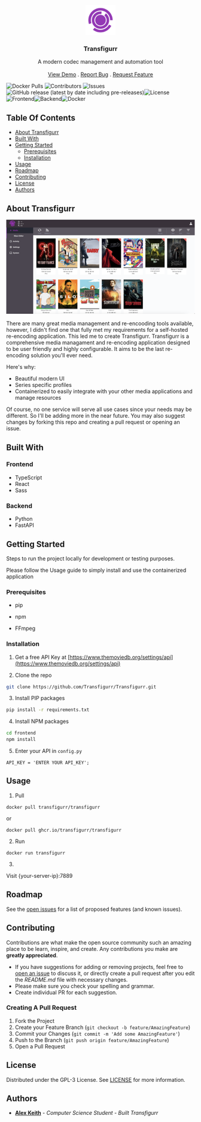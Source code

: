 <br/>
<p align="center">
  <a href="https://github.com/Transfigurr/Transfigurr">
    <img src="frontend/public/android-chrome-96x96.png" alt="Logo" width="80" height="80">
  </a>

  <h3 align="center">Transfigurr</h3>

  <p align="center">
    A modern codec management and automation tool
    <br/>
    <br/>
    <a href="https://github.com/Transfigurr/Transfigurr">View Demo</a>
    .
    <a href="https://github.com/Transfigurr/Transfigurr/issues">Report Bug</a>
    .
    <a href="https://github.com/Transfigurr/Transfigurr/issues">Request Feature</a>
  </p>
</p>

![Docker Pulls](https://img.shields.io/docker/pulls/transfigurr/transfigurr) ![Contributors](https://img.shields.io/github/contributors/Transfigurr/Transfigurr?color=dark-green) ![Issues](https://img.shields.io/github/issues/Transfigurr/Transfigurr)![GitHub release (latest by date including pre-releases)](https://img.shields.io/github/v/release/transfigurr/transfigurr?include_prereleases)![License](https://img.shields.io/github/license/Transfigurr/Transfigurr)![Frontend](https://github.com/transfigurr/transfigurr/actions/workflows/frontend.yml/badge.svg)![Backend](https://github.com/transfigurr/transfigurr/actions/workflows/backend.yml/badge.svg)![Docker](https://github.com/transfigurr/transfigurr/actions/workflows/docker.yml/badge.svg)

## Table Of Contents

- [About Transfigurr](#about-transfigurr)
- [Built With](#built-with)
- [Getting Started](#getting-started)
  - [Prerequisites](#prerequisites)
  - [Installation](#installation)
- [Usage](#usage)
- [Roadmap](#roadmap)
- [Contributing](#contributing)
- [License](#license)
- [Authors](#authors)

## About Transfigurr

![Screen Shot](images/media.png)

There are many great media management and re-encooding tools available, however, I didn't find one that fully met my requirements for a self-hosted re-encoding application. This led me to create Transfigurr. Transfigurr is a comprehensive media managament and re-encoding application designed to be user friendly and highly configurable. It aims to be the last re-encoding solution you'll ever need.

Here's why:

- Beautiful modern UI
- Series specific profiles
- Containerized to easily integrate with your other media applications and manage resources

Of course, no one service will serve all use cases since your needs may be different. So I'll be adding more in the near future. You may also suggest changes by forking this repo and creating a pull request or opening an issue.

## Built With

### Frontend

- TypeScript
- React
- Sass

### Backend

- Python
- FastAPI

## Getting Started

Steps to run the project locally for development or testing purposes.

Please follow the Usage guide to simply install and use the containerized application

### Prerequisites

- pip

- npm

- FFmpeg

### Installation

1. Get a free API Key at [https://www.themoviedb.org/settings/api](https://www.themoviedb.org/settings/api)

2. Clone the repo

```sh
git clone https://github.com/Transfigurr/Transfigurr.git
```

3. Install PIP packages

```sh
pip install -r requirements.txt
```

4. Install NPM packages

```sh
cd frontend
npm install
```

5. Enter your API in `config.py`

```JS
API_KEY = 'ENTER YOUR API_KEY';
```

## Usage

1. Pull

```docker
docker pull transfigurr/transfigurr
```

or

```docker
docker pull ghcr.io/transfigurr/transfigurr
```

2. Run

```docker
docker run transfigurr
```

3.

Visit {your-server-ip}:7889

## Roadmap

See the [open issues](https://github.com/Transfigurr/Transfigurr/issues) for a list of proposed features (and known issues).

## Contributing

Contributions are what make the open source community such an amazing place to be learn, inspire, and create. Any contributions you make are **greatly appreciated**.

- If you have suggestions for adding or removing projects, feel free to [open an issue](https://github.com/Transfigurr/Transfigurr/issues/new) to discuss it, or directly create a pull request after you edit the _README.md_ file with necessary changes.
- Please make sure you check your spelling and grammar.
- Create individual PR for each suggestion.

### Creating A Pull Request

1. Fork the Project
2. Create your Feature Branch (`git checkout -b feature/AmazingFeature`)
3. Commit your Changes (`git commit -m 'Add some AmazingFeature'`)
4. Push to the Branch (`git push origin feature/AmazingFeature`)
5. Open a Pull Request

## License

Distributed under the GPL-3 License. See [LICENSE](https://github.com/Transfigurr/Transfigurr/blob/main/LICENSE.md) for more information.

## Authors

- **[Alex Keith](https://github.com/alexmichaelkeith)** - _Computer Science Student_ - _Built Transfigurr_
